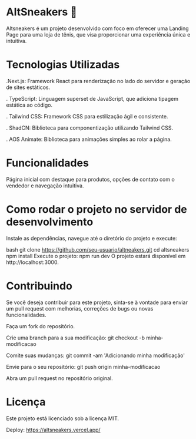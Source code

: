 # AltSneakers 👟

Altsneakers é um projeto desenvolvido com foco em oferecer uma Landing Page para uma loja de tênis, que visa proporcionar uma experiência única e intuitiva.

# Tecnologias Utilizadas
 
.Next.js: Framework React para renderização no lado do servidor e geração de sites estáticos.

. TypeScript: Linguagem superset de JavaScript, que adiciona tipagem estática ao código.

. Tailwind CSS: Framework CSS para estilização ágil e consistente.

. ShadCN: Biblioteca para componentização utilizando Tailwind CSS.

. AOS Animate: Biblioteca para animações simples ao rolar a página.

# Funcionalidades

Página inicial com destaque para produtos, opções de contato com o vendedor e navegação intuitiva.

# Como rodar o projeto no servidor de desenvolvimento

Instale as dependências, navegue até o diretório do projeto e execute:

bash
git clone https://github.com/seu-usuario/altneakers.git
cd altsneakers
npm install
Execute o projeto:
npm run dev
O projeto estará disponível em http://localhost:3000.

# Contribuindo
Se você deseja contribuir para este projeto, sinta-se à vontade para enviar um pull request com melhorias, correções de bugs ou novas funcionalidades.

Faça um fork do repositório.

Crie uma branch para a sua modificação:
git checkout -b minha-modificacao

Comite suas mudanças:
git commit -am 'Adicionando minha modificação'

Envie para o seu repositório:
git push origin minha-modificacao

Abra um pull request no repositório original.

# Licença
Este projeto está licenciado sob a licença MIT.

Deploy: https://altsneakers.vercel.app/
